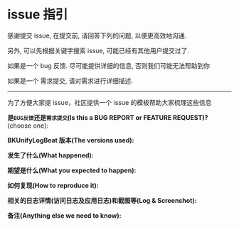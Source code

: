 # issue 指引

感谢提交 issue, 在提交前, 请回答下列的问题, 以便更高效地沟通.

另外, 可以先根据关键字搜索 issue, 可能已经有其他用户提交过了.

如果是一个 bug 反馈. 尽可能提供详细的信息, 否则我们可能无法帮助到你

如果是一个 需求提交, 请对需求进行详细描述.

----

为了方便大家提 issue，社区提供一个 issue 的模板帮助大家梳理这些信息


**是`BUG反馈`还是`需求提交`(Is this a BUG REPORT or FEATURE REQUEST)?** (choose one):

**BKUnifyLogBeat 版本(The versions used):**

**发生了什么(What happened):**

**期望是什么(What you expected to happen):**

**如何复现(How to reproduce it):**

**相关的日志详情(访问日志及应用日志)和截图等(Log & Screenshot):**

**备注(Anything else we need to know):** 




